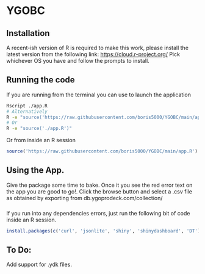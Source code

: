 # YGOBC

## Installation 
A recent-ish version of R is required to make this work, please install the latest version from the following link:
https://cloud.r-project.org/
Pick whichever OS you have and follow the prompts to install.

## Running the code

If you are running from the terminal you can use to launch the application
```bash
Rscript ./app.R
# Alternatively
R -e "source('https://raw.githubusercontent.com/boris5000/YGOBC/main/app.R')"
# Or
R -e "source('./app.R')"
```

Or from inside an R session
```R
source('https://raw.githubusercontent.com/boris5000/YGOBC/main/app.R')
```

## Using the App.
Give the package some time to bake. Once it you see the red error text on the app you are good to go!. 
Click the browse button and select a .csv file as obtained by exporting from db.ygoprodeck.com/collection/

###
If you run into any dependencies errors, just run the following bit of code inside an R session.
```R
install.packages(c('curl', 'jsonlite', 'shiny', 'shinydashboard', 'DT'))
```

## To Do:
Add support for .ydk files.
